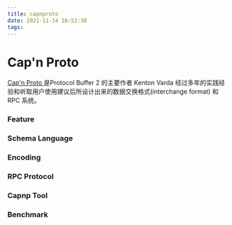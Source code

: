 ```yaml
---
title: capnproto
date: 2021-11-14 16:52:38
tags:
---
```



# Cap'n Proto

[Cap'n Proto ](https://capnproto.org/index.html)是Protocol Buffer 2 的主要作者 Kenton Varda 经过多年的实践经验和听取用户使用建议后所设计出来的数据交换格式(interchange format) 和 RPC 系统。



### Feature

### Schema Language

### Encoding

### RPC Protocol

### Capnp Tool

### Benchmark



​	

